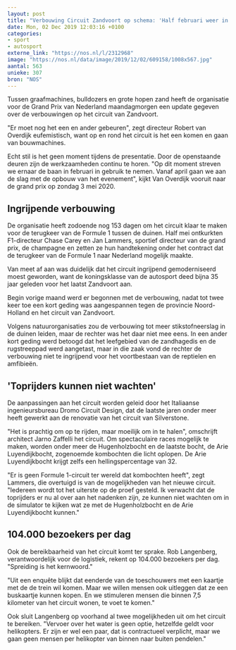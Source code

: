 ```yaml
---
layout: post
title: "Verbouwing Circuit Zandvoort op schema: 'Half februari weer in gebruik'"
date: Mon, 02 Dec 2019 12:03:16 +0100
categories: 
- sport 
- autosport 
externe_link: "https://nos.nl/l/2312968"
image: "https://nos.nl/data/image/2019/12/02/609158/1008x567.jpg"
aantal: 563
unieke: 307
bron: "NOS"
---
```


<p>Tussen graafmachines, bulldozers en grote hopen zand heeft de organisatie voor de Grand Prix van Nederland maandagmorgen een update gegeven over de verbouwingen op het circuit van Zandvoort.</p>
<p>"Er moet nog het een en ander gebeuren", zegt directeur Robert van Overdijk eufemistisch, want op en rond het circuit is het een komen en gaan van bouwmachines.</p>
<p>Echt stil is het geen moment tijdens de presentatie. Door de openstaande deuren zijn de werkzaamheden continu te horen. "Op dit moment streven we ernaar de baan in februari in gebruik te nemen. Vanaf april gaan we aan de slag met de opbouw van het evenement", kijkt Van Overdijk vooruit naar de grand prix op zondag 3 mei 2020.</p>
<h2>Ingrijpende verbouwing</h2>
<p>De organisatie heeft zodoende nog 153 dagen om het circuit klaar te maken voor de terugkeer van de Formule 1 tussen de duinen. Half mei ontkurkten F1-directeur Chase Carey en Jan Lammers, sportief directeur van de grand prix, de champagne en zetten ze hun handtekening onder het contract dat de terugkeer van de Formule 1 naar Nederland mogelijk maakte.</p>
<p>Van meet af aan was duidelijk dat het circuit ingrijpend gemoderniseerd moest geworden, want de koningsklasse van de autosport deed bijna 35 jaar geleden voor het laatst Zandvoort aan.</p>
<p>Begin vorige maand werd er begonnen met de verbouwing, nadat tot twee keer toe een kort geding was aangespannen tegen de provincie Noord-Holland en het circuit van Zandvoort.</p>
<p>Volgens natuurorganisaties zou de verbouwing tot meer stikstofneerslag in de duinen leiden, maar de rechter was het daar niet mee eens. In een ander kort geding werd betoogd dat het leefgebied van de zandhagedis en de rugstreeppad werd aangetast, maar in die zaak vond de rechter de verbouwing niet te ingrijpend voor het voortbestaan van de reptielen en amfibieën.</p>
<h2>'Toprijders kunnen niet wachten'</h2>
<p>De aanpassingen aan het circuit worden geleid door het Italiaanse ingenieursbureau Dromo Circuit Design, dat de laatste jaren onder meer heeft gewerkt aan de renovatie van het circuit van Silverstone.</p>
<p>"Het is prachtig om op te rijden, maar moeilijk om in te halen", omschrijft architect Jarno Zaffelli het circuit. Om spectaculaire races mogelijk te maken, worden onder meer de Hugenholzbocht en de laatste bocht, de Arie Luyendijkbocht, zogenoemde kombochten die licht oplopen. De Arie Luyendijkbocht krijgt zelfs een hellingspercentage van 32.</p>
<p>"Er is geen Formule 1-circuit ter wereld dat kombochten heeft", zegt Lammers, die overtuigd is van de mogelijkheden van het nieuwe circuit. "Iedereen wordt tot het uiterste op de proef gesteld. Ik verwacht dat de toprijders er nu al over aan het nadenken zijn, ze kunnen niet wachten om in de simulator te kijken wat ze met de Hugenholzbocht en de Arie Luyendijkbocht kunnen."</p>
<h2>104.000 bezoekers per dag</h2>
<p>Ook de bereikbaarheid van het circuit komt ter sprake. Rob Langenberg, verantwoordelijk voor de logistiek, rekent op 104.000 bezoekers per dag. "Spreiding is het kernwoord."</p>
<p>"Uit een enquête blijkt dat eenderde van de toeschouwers met een kaartje met de de trein wil komen. Maar we willen mensen ook uitleggen dat ze een buskaartje kunnen kopen. En we stimuleren mensen die binnen 7,5 kilometer van het circuit wonen, te voet te komen."</p>
<p>Ook sluit Langenberg op voorhand al twee mogelijkheden uit om het circuit te bereiken. "Vervoer over het water is geen optie, hetzelfde geldt voor helikopters. Er zijn er wel een paar, dat is contractueel verplicht, maar we gaan geen mensen per helikopter van binnen naar buiten pendelen."</p>
